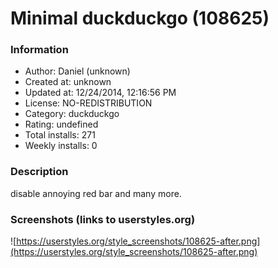 # Minimal duckduckgo (108625)

### Information
- Author: Daniеl (unknown)
- Created at: unknown
- Updated at: 12/24/2014, 12:16:56 PM
- License: NO-REDISTRIBUTION
- Category: duckduckgo
- Rating: undefined
- Total installs: 271
- Weekly installs: 0


### Description
disable annoying red bar and many more.


### Screenshots (links to userstyles.org)
![https://userstyles.org/style_screenshots/108625-after.png](https://userstyles.org/style_screenshots/108625-after.png)


